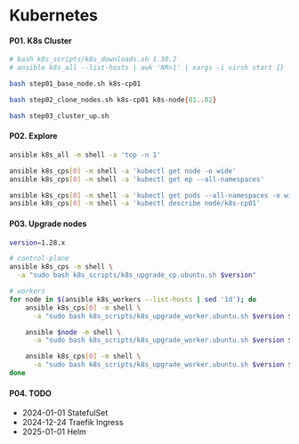 # Kubernetes

#### P01. K8s Cluster
```bash
# bash k8s_scripts/k8s_downloads.sh 1.30.2
# ansible k8s_all --list-hosts | awk 'NR>1' | xargs -i virsh start {}

bash step01_base_node.sh k8s-cp01

bash step02_clone_nodes.sh k8s-cp01 k8s-node{01..02}

bash step03_cluster_up.sh
```

#### P02. Explore
```bash
ansible k8s_all -m shell -a 'top -n 1'

ansible k8s_cps[0] -m shell -a 'kubectl get node -o wide'
ansible k8s_cps[0] -m shell -a 'kubectl get ep --all-namespaces'

ansible k8s_cps[0] -m shell -a 'kubectl get pods --all-namespaces -o wide'
ansible k8s_cps[0] -m shell -a 'kubectl describe node/k8s-cp01'
```

#### P03. Upgrade nodes
```bash
version=1.28.x

# control-plane
ansible k8s_cps -m shell \
  -a "sudo bash k8s_scripts/k8s_upgrade_cp.ubuntu.sh $version"

# workers
for node in $(ansible k8s_workers --list-hosts | sed '1d'); do
    ansible k8s_cps[0] -m shell \
      -a "sudo bash k8s_scripts/k8s_upgrade_worker.ubuntu.sh $version $node 1"

    ansible $node -m shell \
      -a "sudo bash k8s_scripts/k8s_upgrade_worker.ubuntu.sh $version $node 2"

    ansible k8s_cps[0] -m shell \
      -a "sudo bash k8s_scripts/k8s_upgrade_worker.ubuntu.sh $version $node 3"
done
```

#### P04. TODO
- 2024-01-01 StatefulSet
- 2024-12-24 Traefik Ingress
- 2025-01-01 Helm
